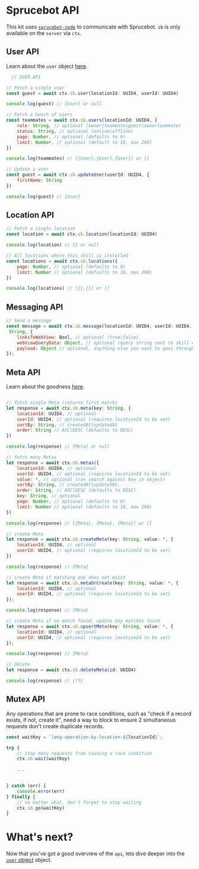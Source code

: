 # Sprucebot API
This kit uses [`sprucebot-node`](https://github.com/sprucelabsai/sprucebot-node) to communicate with Sprucebot. `sb` is only available on the `server` via `ctx`.

## User API
Learn about the `user` object [here](user.md).
```js
  // USER API

// Fetch a single user
const guest = await ctx.sb.user(locationId: UUID4, userId: UUID4)

console.log(guest) // {User} or null

// Fetch a bunch of users
const teammates = await ctx.sb.users(locationId: UUID4, {
    role: String, // optional (owner|teammate|guest|ownerteammate)
    status: String, // optional (online|offline)
    page: Number, // optional (defaults to 0)
    limit: Number, // optional (default to 10, max 200)
})

console.log(teammates) // [{User},{User},{User}] or []

// Update a user
const guest = await ctx.sb.updateUser(userId: UUID4, {
    firstName: String
})

console.log(guest) // {User}
```
## Location API
```js
// Fetch a single location
const location = await ctx.sb.location(locationId: UUID4)

console.log(location) // {} or null

// All locations where this skill is installed
const locations = await ctx.sb.locations({
    page: Number, // optional (defaults to 0)
    limit: Number // optional (defaults to 10, max 200)
}) 

console.log(locations) // [{},{}] or []
```

## Messaging API
```js
// Send a message
const message = await ctx.sb.message(locationId: UUID4, userId: UUID4, message:
 String, {
    linksToWebView: Bool, // optional (true|false)
    webViewQueryData: Object, // optional (query string sent to skill when user taps it)
    payload: Object // optional, anything else you want to pass through to the messaging layer
});
```

## Meta API
Learn about the goodness [here](meta.md).
```js

// fetch single Meta (returns first match)
let response = await ctx.sb.meta(key: String, {
    locationId: UUID4, // optional
    userId: UUID4, // optional (requires locationId to be set)
    sortBy: String, // createdAt|updatedAt
    order: String // ASC|DESC (defaults to DESC)
})

console.log(response) // {Meta} or null

// fetch many Metas
let response = await ctx.sb.metas({
    locationId: UUID4, // optional
    userId: UUID4, // optional (requires locationId to be set)
    value: *, // optional (can search against key in object)
    sortBy: String, // createdAt|updatedAt,
    order: String, // ASC|DESC (defaults to DESC)
    key: String, // optional
    page: Number, // optional (defaults to 0)
    limit: Number // optional (defaults to 10, max 200)
})

console.log(response) // [{Meta}, {Meta}, {Meta}] or []

// create Meta
let response = await ctx.sb.createMeta(key: String, value: *, {
    locationId: UUID4, // optional
    userId: UUID4, // optional (requires locationId to be set)
})

console.log(response) // {Meta}

// create Meta if matching one does not exist
let response = await ctx.sb.metaOrCreate(key: String, value: *, {
    locationId: UUID4, // optional
    userId: UUID4, // optional (requires locationId to be set)
});

console.log(response) // {Meta}

// create Meta if no match found, update any matches found
let response = await ctx.sb.upsertMeta(key: String, value: *, {
    locationId: UUID4, // optional
    userId: UUID4, // optional (requires locationId to be set)
});

console.log(response) // {Meta}

// delete
let response = await ctx.sb.deleteMeta(id: UUID4)

console.log(response) // {??}
```
## Mutex API
Any operations that are prone to race conditions, such as "check if a record exists, if not, create it", need a way to block to ensure 2 simultaneous requests don't create duplicate records. 

```js
const waitKey = `long-operation-by-location-${locationId}`;

try {
    // stop many requests from causing a race condition
    ctx.sb.wait(waitKey)

    ... 

    
} catch (err) {
    console.error(err)
} finally {
    // no matter what, don't forget to stop waiting
    ctx.sb.go(waitKey)
}
```

# What's next?
Now that you've got a good overview of the `api`, lets dive deeper into the [`user` object](user.md) object.